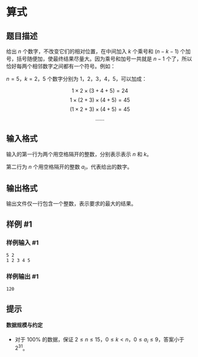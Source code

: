 # 算式

## 题目描述

给出 $n$ 个数字，不改变它们的相对位置，在中间加入 $k$ 个乘号和 $(n-k-1)$ 个加号，括号随便加，使最终结果尽量大。因为乘号和加号一共就是 $n-1$ 个了，所以恰好每两个相邻数字之间都有一个符号。例如：

$n=5$，$k=2$，$5$ 个数字分别为 $1$，$2$，$3$，$4$，$5$，可以加成：

$$1\times 2\times(3+4+5)=24$$
$$1\times(2+3)\times(4+5)=45$$
$$(1\times2+3)\times(4+5)=45$$
$$\ldots\ldots$$

## 输入格式

输入的第一行为两个用空格隔开的整数，分别表示表示 $n$ 和 $k$。

第二行为 $n$ 个用空格隔开的整数 $a_i$，代表给出的数字。

## 输出格式

输出文件仅一行包含一个整数，表示要求的最大的结果。


## 样例 #1

### 样例输入 #1
```
5 2
1 2 3 4 5
```

### 样例输出 #1

```
120
```

## 提示

#### 数据规模与约定

- 对于 $100\%$ 的数据，保证 $2\le n\le15$，$0\le k\lt n$，$0 \leq a_i \leq 9$，答案小于 $2^{31}$。
